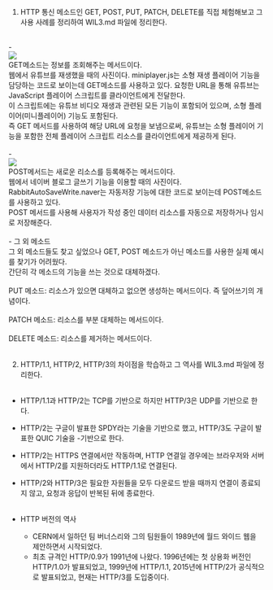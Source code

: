1. HTTP 통신 메소드인 GET, POST, PUT, PATCH, DELETE를 직접 체험해보고 그 사용 사례를 정리하여 WIL3.md 파일에 정리한다.  
<br>
- <br><img src="https://github.com/KAITOKIDDA/2024-1-Web-Study/assets/127316769/bdb06088-e081-45d7-a039-873115fddadc"><br>
   GET메소드는 정보를 조회해주는 메서드이다.<br>
   웹에서 유튜브를 재생했을 때의 사진이다. miniplayer.js는 소형 재생 플레이어 기능을 담당하는 코드로 보이는데 GET메소드를 사용하고 있다.
   요청한 URL을 통해 유튜브는 JavaScript 플레이어 스크립트를 클라이언트에게 전달한다.<br> 
   이 스크립트에는 유튜브 비디오 재생과 관련된 모든 기능이 포함되어 있으며, 소형 플레이어(미니플레이어) 기능도 포함된다.<br> 
   즉 GET 메서드를 사용하여 해당 URL에 요청을 보냄으로써, 유튜브는 소형 플레이어 기능을 포함한 전체 플레이어 스크립트 리소스를 클라이언트에게 제공하게 된다.<br><br>
- <br><img src="https://github.com/KAITOKIDDA/2024-1-Web-Study/assets/127316769/3061396b-7208-4456-bce5-5850ea2966bd"><br>
   POST메서드는 새로운 리소스를 등록해주는 메서드이다.<br>
   웹에서 네이버 블로그 글쓰기 기능을 이용할 때의 사진이다.<br>
   RabbitAutoSaveWrite.naver는 자동저장 기능에 대한 코드로 보이는데 POST메소드를 사용하고 있다.<br>
   POST 메서드를 사용해 사용자가 작성 중인 데이터 리소스를 자동으로 저장하거나 임시로 저장해준다.<br><br>
 - 그 외 메소드<br>
    그 외 메소드들도 찾고 싶었으나 GET, POST 메소드가 아닌 메소드를 사용한 실제 예시를 찾기가 어려웠다.<br>
    간단히 각 메소드의 기능을 쓰는 것으로 대체하겠다.<br><br>
    PUT 메소드: 리소스가 있으면 대체하고 없으면 생성하는 메서드이다. 즉 덮어쓰기의 개념이다.
    <br><br>
    PATCH 메소드: 리소스를 부분 대체하는 메서드이다.
    <br><br>
    DELETE 메소드: 리소스를 제거하는 메서드이다.
<br><br>

2. HTTP/1.1, HTTP/2, HTTP/3의 차이점을 학습하고 그 역사를  WIL3.md 파일에 정리한다.<br><br>
  - HTTP/1.1과 HTTP/2는 TCP를 기반으로 하지만 HTTP/3은 UDP를 기반으로 한다.<br>
  - HTTP/2는 구글이 발표한 SPDY라는 기술을 기반으로 했고, HTTP/3도 구글이 발표한 QUIC 기술을 -기반으로 한다.<br>
  - HTTP/2는 HTTPS 연결에서만 작동하며, HTTP 연결일 경우에는 브라우저와 서버에서 HTTP/2를 지원하더라도 HTTP/1.1로 연결된다.<br>
  - HTTP/2와 HTTP/3은 필요한 자원들을 모두 다운로드 받을 때까지 연결이 종료되지 않고, 요청과 응답이 반복된 뒤에 종료한다.<br><br>
  
  - HTTP 버전의 역사<br>
    - CERN에서 일하던 팀 버너스리와 그의 팀원들이 1989년에 월드 와이드 웹을 제안하면서 시작되었다.<br>
    - 최초 규격인 HTTP/0.9가 1991년에 나왔다. 1996년에는 첫 상용화 버전인 HTTP/1.0가 발표되었고, 1999년에 HTTP/1.1, 2015년에 HTTP/2가 공식적으로 발표되었고, 현재는 HTTP/3를 도입중이다.<br>